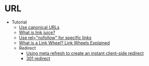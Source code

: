 # URL
* Tutorial
    - [Use canonical URLs](https://goo.gl/qrc3m9)
    - [What is link juice?](http://goo.gl/IlYKUl)
    - [Use rel="nofollow" for specific links](https://goo.gl/uzUhRz)
    - [What is a Link Wheel? Link Wheels Explained](http://www.linkwheeler.com/)
    - Redirect
        - [Using meta refresh to create an instant client-side redirect](http://goo.gl/uEmYJ1)
        - [301 redirect](http://goo.gl/WWtFjZ)

